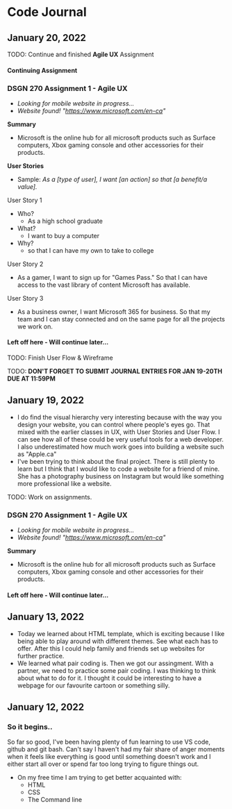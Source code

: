 # Code Journal
## January 20, 2022
TODO: Continue and finished **Agile UX** Assignment
  
#### Continuing Assignment

### DSGN 270 Assignment 1 - Agile UX
  
  * *Looking for mobile website in progress...*
  * *Website found! "https://www.microsoft.com/en-ca"*

**Summary**
  - Microsoft is the online hub for all microsoft products such as Surface computers, Xbox gaming console and other accessories for their products. 

**User Stories**

- Sample: *As a [type of user], I want [an action] so that [a benefit/a value].*

 User Story 1

  - Who?
    - As a high school graduate
  - What?
    - I want to buy a computer
  - Why? 
    - so that I can have my own to take to college
 
 User Story 2

  - As a gamer, I want to sign up for "Games Pass." So that I can have access to the vast library of content Microsoft has available.

 User Story 3

  - As a business owner, I want Microsoft 365 for business. So that my team and I can stay connected and on the same page for all the projects we work on.

#### Left off here - Will continue later...

TODO: Finish User Flow & Wireframe

TODO: **DON'T FORGET TO SUBMIT JOURNAL ENTRIES FOR JAN 19-20TH DUE AT 11:59PM**

## January 19, 2022
- I do find the visual hierarchy very interesting because with the way you design your website, you can control where people's eyes go. That mixed with the earlier classes in UX, with User Stories and User Flow. I can see how all of these could be very useful tools for a web developer. I also underestimated how much work goes into building a website such as "Apple.ca"
- I've been trying to think about the final project. There is still plenty to learn but I think that I would like to code a website for a friend of mine. She has a photography business on Instagram but would like something more professional like a website.

TODO: Work on assignments. 

### DSGN 270 Assignment 1 - Agile UX
  
  * *Looking for mobile website in progress...*
  * *Website found! "https://www.microsoft.com/en-ca"*

**Summary**
  - Microsoft is the online hub for all microsoft products such as Surface computers, Xbox gaming console and other accessories for their products. 

 
#### Left off here - Will continue later...

## January 13, 2022
- Today we learned about HTML template, which is exciting because I like being able to play around with different themes. See what each has to offer. After this I could help family and friends set up websites for further practice. 
- We learned what pair coding is. Then we got our assingment. With a partner, we need to practice some pair coding. I was thinking to think about what to do for it. I thought it could be interesting to have a webpage for our favourite cartoon or something silly. 

## January 12, 2022
### So it begins.. 
So far so good, I've been having plenty of fun learning to use VS code, github and git bash.
Can't say I haven't had my fair share of anger moments when it feels like everything is good until something doesn't work and I either start all over or spend far too long trying to figure things out.
- On my free time I am trying to get better acquainted with:
  - HTML
  - CSS
  - The Command line 


